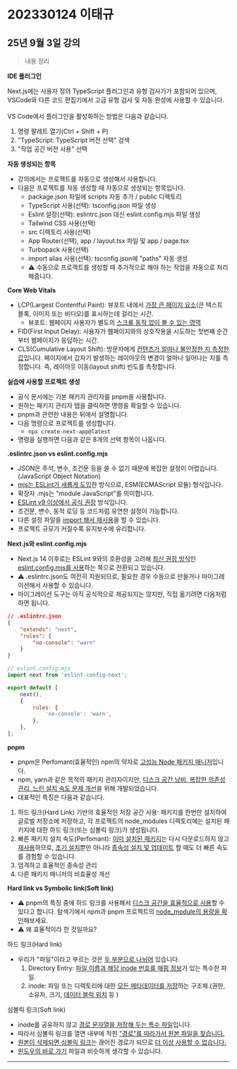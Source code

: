 # 202330124 이태규

## 25년 9월 3일 강의
> 내용 정리

**IDE 플러그인**
<br/>

Next.js에는 사용자 정의 TypeScript 플러그인과 유형 검사기가 포함되어 있으며, VSCode와 다른 코드 편집기에서 고급 유형 검사 및 자동 완성에 사용할 수 있습니다. <br/><br/>
VS Code에서 플러그인을 활성화하는 방법은 다음과 같습니다.

1. 명령 팔레트 열기(Ctrl + Shift + P)
2. "TypeScript: TypeScript 버전 선택" 검색
3. "작업 공간 버전 사용" 선택

**자동 생성되는 항목**
<br/>

- 강의에서는 프로젝트를 자동으로 생성해서 사용합니다.
- 다음은 프로젝트를 자동 생성할 때 자동으로 생성되는 항목입니다.
    - package.json 파일에 scripts 자동 추가 / public 디렉토리
    - TypeScript 사용(선택): tsconfig.json 파일 생성
    - Eslint 설정(선택): eslintrc.json 대신 eslint.config.mjs 파일 생성
    - Tailwind CSS 사용(선택)
    - src 디렉토리 사용(선택)
    - App Router(선택), app / layout.tsx 파일 및 app / page.tsx
    - Turbopack 사용(선택)
    - import alias 사용(선택): tsconfig.json에 "paths" 자동 생성
    - ⚠️ 수동으로 프로젝트를 생성할 때 추가적으로 해야 하는 작업을 자동으로 처리해줍니다.

**Core Web Vitals**
<br/>

- LCP(Largest Contentful Paint): 뷰포트 내에서 <u>가장 큰 페이지 요소</u>(큰 텍스트 블록, 이미지 또는 비디오)를 표시하는데 걸리는 시간.
    - 뷰포트: 웹페이지 사용자가 별도의 <u>스크롤 동작 없이 볼 수 있는 영역</u>
- FID(First Input Delay): 사용자가 웹페이지와의 상호작용을 시도하는 첫번째 순간부터 웹페이지가 응답하는 시간.
- CLS(Cumulative Layout Shift): 방문자에게 <u>컨텐츠가 얼마나 불안정한 지 측정한 값</u>입니다.
페이지에서 갑자기 발생하는 레이아웃의 변경이 얼마나 일어나는 지를 측정합니다.
즉, 레이아웃 이동(layout shift) 빈도를 측정합니다.

**실습에 사용할 프로젝트 생성**
<br/>

- 공식 문서에는 기본 패키지 관리자를 pnpm을 사용합니다.
- 원하는 패키지 관리자 탭을 클릭하면 명령을 확일할 수 있습니다.
- pnpm과 관련한 내용은 뒤에서 설명합니다.
- 다음 명령으로 프로젝트를 생성합니다.
    - ```npx create-next-app@latest```
- 명령을 실행하면 다음과 같은 8개의 선택 항목이 나옵니다.

**.eslintrc.json vs eslint.config.mjs**
<br/>

- JSON은 주석, 변수, 조건문 등을 쓸 수 없기 때문에 복잡한 설정이 어렵습니다. (JavaScript Object Notation)
- <u>mjs는 ESLint가 새롭게 도입</u>한 방식으로, ESM(ECMAScript 모듈) 형식입니다.
- 확장자 .mjs는 "module JavaScript"를 의미합니다.
- <u>ESLint v9 이상에서 공식 권장</u> 방식입니다.
- 조건문, 변수, 동적 로딩 등 코드처럼 유연한 설정이 가능합니다.
- 다른 설정 파일을 <u>import 해서 재사용</u>을 할 수 있습니다.
- 프로젝트 규모가 커질수록 유지보수에 유리합니다.

**Next.js와 eslint.config.mjs**
<br/>

- Next.js 14 이후로는 ESLint 9와의 호환성을 고려해 <u>최신 권장 방식</u>인 <u>eslint.config.mjs를 사용</u>하는 쪽으로 전환되고 있습니다.
- ⚠️ .eslintrc.json도 여전히 지원되므로, 필요한 경우 수동으로 만들거나 마이그레이션해서 사용할 수 있습니다.
- 마이그레이션 도구는 아직 공식적으로 제공되지는 않지만, 직접 옮기려면 다음처럼 하면 됩니다.

```json
// .eslintrc.json
{
    "extends": "next",
    "rules": {
        "no-console": "warn"
    }
}
```
```javascript
// eslint.config.mjs
import next from 'eslint-config-next';

export default [
    next(),
    {
        rules: {
            'no-console': 'warn',
        },
    },
];
```

**pnpm**
<br/>

- pnpm은 Perfomant(효율적인) npm의 약자로 <u>고성능 Node 패키지 매니저</u>입니다.
- npm, yarn과 같은 목적의 패키지 관리자이지만, <u>디스크 공간 낭비, 복잡한 의존성 관리, 느린 설치 속도 문제 개선</u>을 위해 개발되었습니다.
- 대표적인 특징은 다음과 같습니다.
1. 하드 링크(Hard Link) 기반의 효율적인 저장 공간 사용: 패키지를 한번만 설치하여 글로벌 저장소에 저장하고, 각 프로젝트의 node_modules 디렉토리에는 설치된 패키지에 대한 하드 링크(또는 심볼릭 링크)가 생성됩니다.
2. 빠른 패키지 설치 속도(Perfomant): <u>이미 설치된 패키지</u>는 다시 다운로드하지 않고 <u>재사용</u>하므로, <u>초기 설치</u>뿐만 아니라 <u>종속성 설치 및 업데이트</u> 할 때도 더 빠른 속도를 경험할 수 있습니다.
3. 엄격하고 효율적인 종속성 관리
4. 다른 패키지 매니저의 비효율성 개선

**Hard link vs Symbolic link(Soft link)**
- ⚠️ pnpm의 특징 중에 하드 링크를 사용해서 <u>디스크 공간을 효율적으로 사용</u>할 수 있다고 합니다. 탐색기에서 npm과 pnpm 프로젝트의 <u>node_module의 용량을 확인</u>해보세요.
- ⚠️ 왜 효율적이라 한 것일까요?

하드 링크(Hard link)
- 우리가 "파일"이라고 부르는 것은 <u>두 부분으로 나뉘어</u> 있습니다.
    1. Directory Entry: <u>파일 이름과 해당 inode 번호를 매핑 정보</u>가 있는 특수한 파일.
    2. inode: 파일 또는 디렉토리에 대한 <u>모든 메타데이터를 저장</u>하는 구조체.(권한, 소유자, 크기, <u>데이터 블럭 위치</u> 등 )

심볼릭 링크(Soft link)
- inode를 공유하지 않고 <u>경로 문자열을 저장해 두는 특수 파일</u>입니다.
- 따라서 심볼릭 링크를 열면 내부에 적힌 <u>"경로"를 따라가서 원본 파일을 찾습니다.</u>
- <u>원본이 삭제되면 심볼릭 링크</u>는 끊어진 경로가 되므로 <u>더 이상 사용할 수 없습니다.</u>
- <u>윈도우의 바로 가기</u> 파일과 비슷하게 생각할 수 있습니다.

<hr/>
